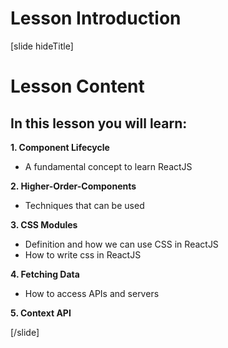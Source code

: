 # Lesson Introduction

[slide hideTitle]
# Lesson Content

## In this lesson you will learn:

**1. Component Lifecycle**
- A fundamental concept to learn ReactJS

**2. Higher-Order-Components**
- Techniques that can be used

**3. CSS Modules**
- Definition and how we can use CSS in ReactJS
- How to write css in ReactJS

**4. Fetching Data**
- How to access APIs and servers

**5. Context API**

[/slide]